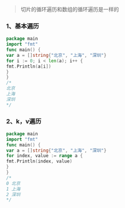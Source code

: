 > 切片的循环遍历和数组的循环遍历是一样的

### 1、基本遍历

```go
package main
import "fmt"
func main() {
var a = []string{"北京", "上海", "深圳"}
for i := 0; i < len(a); i++ {
fmt.Println(a[i])
}
}
/*
北京
上海
深圳
*/
```

### 2、k，v遍历

```go
package main
import "fmt"
func main() {
var a = []string{"北京", "上海", "深圳"}
for index, value := range a {
fmt.Println(index, value)
}
}
/*
0 北京
1 上海
2 深圳
*/
```

